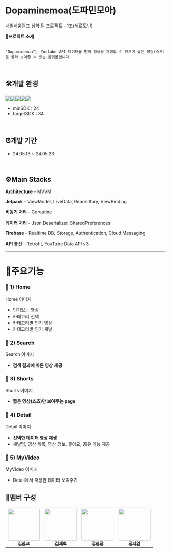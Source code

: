 # Dopaminemoa(도파민모아)
내일배움캠프 심화 팀 프로젝트 - 1조(세르토닌)

**📱프로젝트 소개**

```

"Dopaminemoa"는 Youtube API 데이터를 받아 영상을 재생할 수 있으며 짧은 영상(쇼츠)을 골라 보여줄 수 있는 플랫폼입니다.

```

</br>

## 🛠️개발 환경
<img src="https://img.shields.io/badge/Android-3DDC84?style=flat-square&logo=Android&logoColor=white"/><img src="https://img.shields.io/badge/AndroidStudio-3DDC84?style=flat-square&logo=AndroidStudio&logoColor=white"/><img src="https://img.shields.io/badge/Kotlin-7F52FF?style=flat-square&logo=Kotlin&logoColor=white"/><img src="https://img.shields.io/badge/git-F05032?style=flat-square&logo=git&logoColor=white"><img src="https://img.shields.io/badge/github-181717?style=flat-square&logo=github&logoColor=white">
* minSDK : 24
* targetSDK : 34

</br>

## ⏰개발 기간
* 24.05.13 ~ 24.05.23

<br>

## ⚙️Main Stacks

**Architecture** - MVVM

**Jetpack** - ViewModel, LiveData, Reposittory, ViewBinding

**비동기 처리** - Coroutine

**데이터 처리** - Json Deserializer, SharedPreferences

**Firebase** - Realtime DB, Storage, Authentication, Cloud Messaging

**API 통신** - Retrofit, YouTube Data API v3

---

# 📌주요기능

### **📍 1) Home**

Home 이미지

- 인기있는 영상
- 카테고리 선택
- 카테고리별 인기 영상
- 카테고리별 인기 채널


### **📍 2) Search**

Search 이미지


- **검색 결과에 따른 영상 제공**


### **📍 3) Shorts**

Shorts 이미지


- **짧은 영상(쇼츠)만 보여주는 page**


### **📍 4) Detail**

Detail 이미지


- **선택한 데이터 영상 재생**
- 채널명, 영상 제목, 영상 정보, 좋아요, 공유 기능 제공


### **📍 5) MyVideo**

MyVideo 이미지


- Detail에서 저장한 데이터 보여주기




## 👥멤버 구성

<table>
  <tbody>
    <tr>
      <td align="center"><a href="https://github.com/theBettor"><img src="https://avatars.githubusercontent.com/u/89888486?v=4" width="100px;"><br /><sub><b>김찬교</b></sub></a><br /></a></td>
      <td align="center"><a href="https://github.com/Combro-Kim"><img src="https://avatars.githubusercontent.com/u/84631435?s=400&v=4" width="100px;"><br /><sub><b>김재혁</b></sub></a><br /></a></td>
      <td align="center"><a href="https://github.com/BanDalKang"><img src="https://avatars.githubusercontent.com/u/77070839?v=4" width="100px;"><br /><sub><b>강현정</b></sub></a><br /></a></td>
      <td align="center"><a href="https://github.com/neoneoneo123"><img src="https://avatars.githubusercontent.com/u/128209823?v=4" width="100px;"><br /><sub><b>정지연</b></sub></a><br /></a></td>
     <tr/>
  </tbody>
</table>
